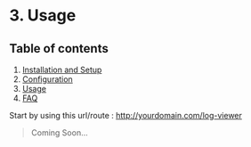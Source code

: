 # 3. Usage

## Table of contents

  1. [Installation and Setup](1.Installation-and-Setup.md)
  2. [Configuration](2.Configuration.md)
  3. [Usage](3.Usage.md)
  4. [FAQ](4.FAQ.md)


Start by using this url/route : http://yourdomain.com/log-viewer

> Coming Soon...

